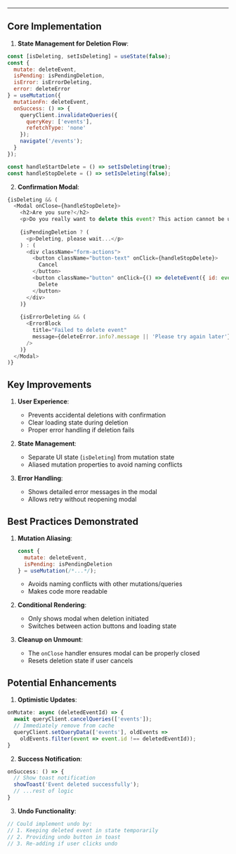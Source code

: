 
---

## Core Implementation

1. **State Management for Deletion Flow**:
```javascript
const [isDeleting, setIsDeleting] = useState(false);
const { 
  mutate: deleteEvent, 
  isPending: isPendingDeletion, 
  isError: isErrorDeleting, 
  error: deleteError 
} = useMutation({
  mutationFn: deleteEvent,
  onSuccess: () => {
    queryClient.invalidateQueries({
      queryKey: ['events'],
      refetchType: 'none'
    });
    navigate('/events');
  }
});

const handleStartDelete = () => setIsDeleting(true);
const handleStopDelete = () => setIsDeleting(false);
```

2. **Confirmation Modal**:
```javascript
{isDeleting && (
  <Modal onClose={handleStopDelete}>
    <h2>Are you sure?</h2>
    <p>Do you really want to delete this event? This action cannot be undone.</p>
    
    {isPendingDeletion ? (
      <p>Deleting, please wait...</p>
    ) : (
      <div className="form-actions">
        <button className="button-text" onClick={handleStopDelete}>
          Cancel
        </button>
        <button className="button" onClick={() => deleteEvent({ id: event.id })}>
          Delete
        </button>
      </div>
    )}
    
    {isErrorDeleting && (
      <ErrorBlock
        title="Failed to delete event"
        message={deleteError.info?.message || 'Please try again later'}
      />
    )}
  </Modal>
)}
```

## Key Improvements

1. **User Experience**:
   - Prevents accidental deletions with confirmation
   - Clear loading state during deletion
   - Proper error handling if deletion fails

2. **State Management**:
   - Separate UI state (`isDeleting`) from mutation state
   - Aliased mutation properties to avoid naming conflicts

3. **Error Handling**:
   - Shows detailed error messages in the modal
   - Allows retry without reopening modal

## Best Practices Demonstrated

1. **Mutation Aliasing**:
   ```javascript
   const { 
     mutate: deleteEvent, 
     isPending: isPendingDeletion 
   } = useMutation(/*...*/);
   ```
   - Avoids naming conflicts with other mutations/queries
   - Makes code more readable

2. **Conditional Rendering**:
   - Only shows modal when deletion initiated
   - Switches between action buttons and loading state

3. **Cleanup on Unmount**:
   - The `onClose` handler ensures modal can be properly closed
   - Resets deletion state if user cancels

## Potential Enhancements

1. **Optimistic Updates**:
```javascript
onMutate: async (deletedEventId) => {
  await queryClient.cancelQueries(['events']);
  // Immediately remove from cache
  queryClient.setQueryData(['events'], oldEvents => 
    oldEvents.filter(event => event.id !== deletedEventId));
}
```

2. **Success Notification**:
```javascript
onSuccess: () => {
  // Show toast notification
  showToast('Event deleted successfully');
  // ...rest of logic
}
```

3. **Undo Functionality**:
```javascript
// Could implement undo by:
// 1. Keeping deleted event in state temporarily
// 2. Providing undo button in toast
// 3. Re-adding if user clicks undo
```